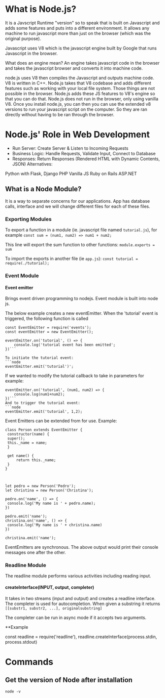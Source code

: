 # What is Node.js?

It is a Javscript Runtime "version" so to speak that is built on Javascript and adds some features and puts into a different environment. It allows any machine to run javascript more than just on the browser (which was the original purpose).

Javascript uses V8 which is the javascript engine built by Google that runs Javascript in the browser.

What does an engine mean? An engine takes javascript code in the browser and takes the javascript browser and converts it into machine code.

node.js uses V8 then compiles the Javascript and outputs machine code. V8 is written in C++. Node.js takes that V8 codebase and adds different features such as working with your local file system. Those things are not possible in the browser. Node.js adds these JS features to V8's engine so that you can do that. Node.js does not run in the browser, only using vanilla V8. Once you install node.js, you can then you can use the extended v8 versions to run your javascript script on the computer. So they are ran directly without having to be ran through the browser.

# Node.js' Role in Web Development

- Run Server: Create Server & Listen to Incoming Requests
- Business Logic: Handle Requests, Validate Input, Connect to Database
- Responses: Return Responses (Rendered HTML with Dynamic Contents, JSON)
Alternatives:

Python with Flask, Django
PHP
Vanilla JS
Ruby on Rails
ASP.NET

## What is a Node Module?

It is a way to separate concerns for our applications.
App has database calls, interface and we will change different files for each of these files.

### Exporting Modules

To export a function in a module (ie. javascript file named `tutorial.js`), for example
`const sum = (num1, num2) => num1 + num2;`

This line will export the sum function to other functions:
`module.exports = sum`

To import the exports in another file (ie `app.js`):
`const tutorial = require(./tutorial);`

### Event Module

#### Event emitter
Brings event driven programming to nodejs.
Event module is built into node js.

The below example creates a new eventEmitter. When the 'tutorial' event is triggered, the following function is called

```node
const EventEmitter = require('events');
const eventEmitter = new EventEmitter();

eventEmitter.on('tutorial', () => {
	console.log('tutorial event has been emitted';
})```

To initiate the tutorial event:
```node
eventEmitter.emit('tutorial')';
```

If we wanted to modify the tutorial callback to take in parameters for example:
```node
eventEmitter.on('tutorial', (num1, num2) => {
	console.log(num1+num2);
})```
And to trigger the tutorial event:
```node
eventEmitter.emit('tutorial', 1,2);
```

Event Emitters can be extended from for use. 
Example:
```node
class Person extends EventEmitter {
 constructor(name) {
 super();
 this._name = name;
 }

 get name() {
	 return this._name;
 }
}

  

let pedro = new Person('Pedro');
let christina = new Person('Christina');

pedro.on('name', () => {
 console.log('My name is ' + pedro.name);
})

pedro.emit('name');
christina.on('name', () => {
 console.log('My name is ' + christina.name)
})

christina.emit('name');
```

EventEmitters are synchronous. The above output would print their console messages one after the other.

### Readline Module

The readline module performs various activities including reading input.

#### createInterface(INPUT, output, completer)

It takes in two streams (input and output) and creates a readline interface. The completer is used for autocompletion. When given a substring it returns `[[substr1, substr2, ...], originalsubstring]`

The completer can be run in async mode if it accepts two arguments.

**Example

const readline = require('readline'),
readline.createInterface(process.stdin, process.stdout)
# Commands

## Get the version of Node after installation

`node -v`


